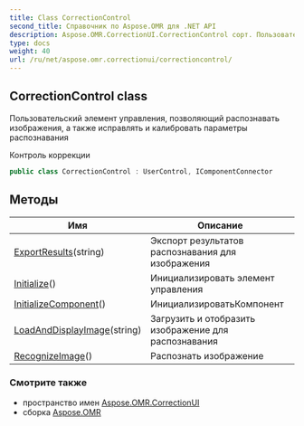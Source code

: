 ```yaml
---
title: Class CorrectionControl
second_title: Справочник по Aspose.OMR для .NET API
description: Aspose.OMR.CorrectionUI.CorrectionControl сорт. Пользовательский элемент управления позволяющий распознавать изображения а также исправлять и калибровать параметры распознавания
type: docs
weight: 40
url: /ru/net/aspose.omr.correctionui/correctioncontrol/
---
```

## CorrectionControl class

Пользовательский элемент управления, позволяющий распознавать изображения, а также исправлять и калибровать параметры распознавания

Контроль коррекции

```csharp
public class CorrectionControl : UserControl, IComponentConnector
```

## Методы

| Имя | Описание |
| --- | --- |
| [ExportResults](../../aspose.omr.correctionui/correctioncontrol/exportresults/)(string) | Экспорт результатов распознавания для изображения |
| [Initialize](../../aspose.omr.correctionui/correctioncontrol/initialize/)() | Инициализировать элемент управления |
| [InitializeComponent](../../aspose.omr.correctionui/correctioncontrol/initializecomponent/)() | ИнициализироватьКомпонент |
| [LoadAndDisplayImage](../../aspose.omr.correctionui/correctioncontrol/loadanddisplayimage/)(string) | Загрузить и отобразить изображение для распознавания |
| [RecognizeImage](../../aspose.omr.correctionui/correctioncontrol/recognizeimage/)() | Распознать изображение |

### Смотрите также

* пространство имен [Aspose.OMR.CorrectionUI](../../aspose.omr.correctionui/)
* сборка [Aspose.OMR](../../)


